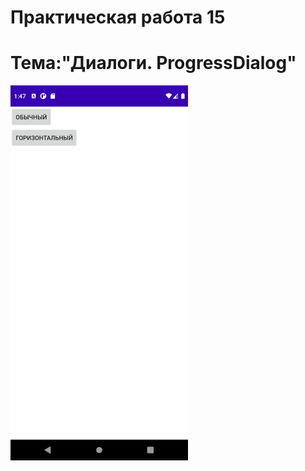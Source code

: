 Практическая работа 15
==============================
Тема:"Диалоги. ProgressDialog"
==============================
<img src="1.png" 
   height="600">
